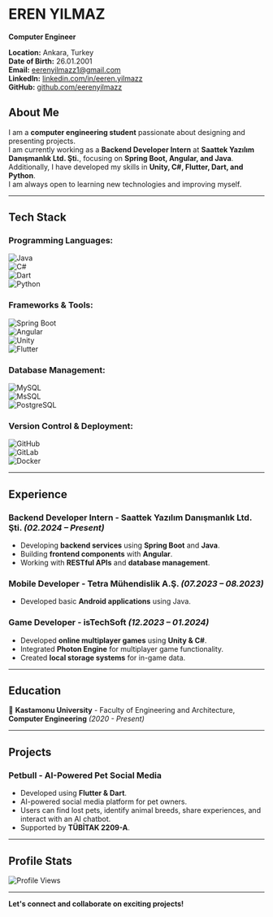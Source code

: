 # EREN YILMAZ
**Computer Engineer**  

**Location:** Ankara, Turkey  
**Date of Birth:** 26.01.2001  
**Email:** [eerenyilmazz1@gmail.com](mailto:eerenyilmazz1@gmail.com)  
**LinkedIn:** [linkedin.com/in/eeren.yilmazz](https://linkedin.com/in/eeren.yilmazz)  
**GitHub:** [github.com/eerenyilmazz](https://github.com/eerenyilmazz)  

## About Me  
I am a **computer engineering student** passionate about designing and presenting projects.  
I am currently working as a **Backend Developer Intern** at **Saattek Yazılım Danışmanlık Ltd. Şti.**, focusing on **Spring Boot, Angular, and Java**.  
Additionally, I have developed my skills in **Unity, C#, Flutter, Dart, and Python**.  
I am always open to learning new technologies and improving myself.  

---

## Tech Stack  
### **Programming Languages:**  
![Java](https://img.shields.io/badge/Java-%23ED8B00.svg?style=for-the-badge&logo=java&logoColor=white)  
![C#](https://img.shields.io/badge/C%23-%23239120.svg?style=for-the-badge&logo=csharp&logoColor=white)  
![Dart](https://img.shields.io/badge/Dart-%230175C2.svg?style=for-the-badge&logo=dart&logoColor=white)  
![Python](https://img.shields.io/badge/Python-%233776AB.svg?style=for-the-badge&logo=python&logoColor=white)  

### **Frameworks & Tools:**  
![Spring Boot](https://img.shields.io/badge/Spring%20Boot-%236DB33F.svg?style=for-the-badge&logo=springboot&logoColor=white)  
![Angular](https://img.shields.io/badge/Angular-%23DD0031.svg?style=for-the-badge&logo=angular&logoColor=white)  
![Unity](https://img.shields.io/badge/Unity-%23000000.svg?style=for-the-badge&logo=unity&logoColor=white)  
![Flutter](https://img.shields.io/badge/Flutter-%2302569B.svg?style=for-the-badge&logo=flutter&logoColor=white)  

### **Database Management:**  
![MySQL](https://img.shields.io/badge/MySQL-%234479A1.svg?style=for-the-badge&logo=mysql&logoColor=white)  
![MsSQL](https://img.shields.io/badge/Microsoft%20SQL%20Server-%23CC2927.svg?style=for-the-badge&logo=microsoft%20sql%20server&logoColor=white)  
![PostgreSQL](https://img.shields.io/badge/PostgreSQL-%23336791.svg?style=for-the-badge&logo=postgresql&logoColor=white)  

### **Version Control & Deployment:**  
![GitHub](https://img.shields.io/badge/GitHub-%23181717.svg?style=for-the-badge&logo=github&logoColor=white)  
![GitLab](https://img.shields.io/badge/GitLab-%23FC6D26.svg?style=for-the-badge&logo=gitlab&logoColor=white)  
![Docker](https://img.shields.io/badge/Docker-%230db7ed.svg?style=for-the-badge&logo=docker&logoColor=white)  

---

## Experience  
### **Backend Developer Intern - Saattek Yazılım Danışmanlık Ltd. Şti.** *(02.2024 – Present)*  
- Developing **backend services** using **Spring Boot** and **Java**.  
- Building **frontend components** with **Angular**.  
- Working with **RESTful APIs** and **database management**.  

### **Mobile Developer - Tetra Mühendislik A.Ş.** *(07.2023 – 08.2023)*  
- Developed basic **Android applications** using Java.  

### **Game Developer - isTechSoft** *(12.2023 – 01.2024)*  
- Developed **online multiplayer games** using **Unity & C#**.  
- Integrated **Photon Engine** for multiplayer game functionality.  
- Created **local storage systems** for in-game data.  

---

## Education  
📌 **Kastamonu University** - Faculty of Engineering and Architecture, **Computer Engineering** *(2020 - Present)*  

---

## Projects  
### **Petbull - AI-Powered Pet Social Media**  
- Developed using **Flutter & Dart**.  
- AI-powered social media platform for pet owners.  
- Users can find lost pets, identify animal breeds, share experiences, and interact with an AI chatbot.  
- Supported by **TÜBİTAK 2209-A**.  

---

## Profile Stats  
![Profile Views](https://visitcount.itsvg.in/api?id=eerenyilmazz&label=Profile%20Views&color=12&icon=2&pretty=false)  

---
**Let's connect and collaborate on exciting projects!** 
